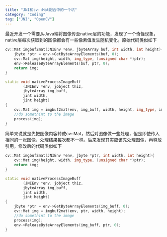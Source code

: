```yaml
---
title: "JNI和cv::Mat配合中的一个坑"
category: "Coding"
tag: ["JNI", "OpenCV"]
---
```


最近开发一个需要从Java端将图像传至native层的功能，发现了一个奇怪现象，native层每次获取到的图像都会有一些像素值发生随机变化。原始代码类似如下

```C++
cv::Mat imgbuf2mat(JNIEnv *env, jbyteArray buf, int width, int height){
    jbyte *ptr = env->GetByteArrayElements(buf, 0);
    cv::Mat img(height, width, img_type, (unsigned char *)ptr);
    env->ReleaseByteArrayElements(buf, ptr, 0);
    return img;
}

static void nativeProcessImageBuff
        (JNIEnv *env, jobject thiz,
        jbyteArray img_buff,
        jint width,
        jint height)
{
    cv::Mat img = imgbuf2mat(env, img_buff, width, height, img_type, img_rotate);
    //do somethint to the image
    process(img);
}
```

简单来说就是先把图像内容转成cv::Mat，然后对图像做一些处理，但是即使传入相同的一张图像，处理结果每次都不一样。后来发现其实应该先处理图像，再释放引用，修改后的代码类似如下

```C++
cv::Mat imgbuf2mat(JNIEnv *env, jbyte *ptr, int width, int height){
    cv::Mat img(height, width, img_type, (unsigned char *)ptr);
    return img;
}

static void nativeProcessImageBuff
        (JNIEnv *env, jobject thiz,
        jbyteArray img_buff,
        jint width,
        jint height)
{
    jbyte *ptr = env->GetByteArrayElements(img_buff, 0);
    cv::Mat img = imgbuf2mat(env, ptr, width, height);
    //do somethint to the image
    process(img);
    env->ReleaseByteArrayElements(img_buff, ptr, 0);
}
```